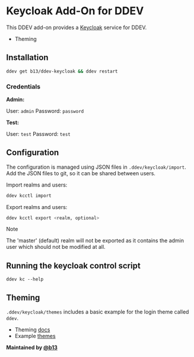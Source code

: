 # Keycloak Add-On for DDEV

This DDEV add-on provides a [Keycloak](https://www.keycloak.org/) service for DDEV.

* Theming

## Installation

```bash
ddev get b13/ddev-keycloak && ddev restart
```

### Credentials

**Admin:**

User: `admin`
Password: `password`

**Test:**

User: `test`
Password: `test`

## Configuration

The configuration is managed using JSON files in `.ddev/keycloak/import`.
Add the JSON files to git, so it can be shared between users.

Import realms and users:

```bash
ddev kcctl import
```

Export realms and users:

```bash
ddev kcctl export <realm, optional>
```

> [!NOTE]
> The 'master' (default) realm will not be exported as it contains the admin user
> which should not be modified at all.

## Running the keycloak control script

```
ddev kc --help
```

## Theming

`.ddev/keycloak/themes` includes a basic example for the login theme called `ddev`.

* Theming [docs](https://www.keycloak.org/docs/latest/server_development/index.html#_themes)
* Example [themes](https://github.com/keycloak/keycloak/tree/main/examples/themes/src/main/resources/theme)

**Maintained by [@b13](https://github.com/b13)**
